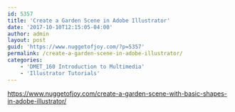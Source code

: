 ```yaml
---
id: 5357
title: 'Create a Garden Scene in Adobe Illustrator'
date: '2017-10-10T12:15:05-04:00'
author: admin
layout: post
guid: 'https://www.nuggetofjoy.com/?p=5357'
permalink: /create-a-garden-scene-in-adobe-illustrator/
categories:
    - 'DMET_160 Introduction to Multimedia'
    - 'Illustrator Tutorials'
---
```


https://www.nuggetofjoy.com/create-a-garden-scene-with-basic-shapes-in-adobe-illustrator/
